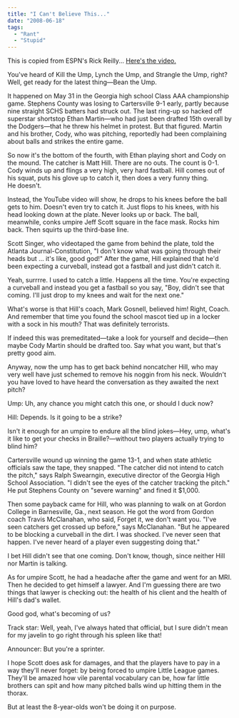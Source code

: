 ```yaml
---
title: "I Can't Believe This..."
date: "2008-06-18"
tags:
  - "Rant"
  - "Stupid"
---
```


This is copied from ESPN's Rick Reilly... [Here's the video.](http://www.youtube.com/watch?v=-tsFSALrA1o)

  
You've heard of Kill the Ump, Lynch the Ump, and Strangle the Ump, right? Well, get ready for the latest thing—Bean the Ump.

  
It happened on May 31 in the Georgia high school Class AAA championship game. Stephens County was losing to Cartersville 9-1 early, partly because nine straight SCHS batters had struck out. The last ring-up so hacked off superstar shortstop Ethan Martin—who had just been drafted 15th overall by the Dodgers—that he threw his helmet in protest. But that figured. Martin and his brother, Cody, who was pitching, reportedly had been complaining about balls and strikes the entire game.

  
So now it's the bottom of the fourth, with Ethan playing short and Cody on the mound. The catcher is Matt Hill. There are no outs. The count is 0-1. Cody winds up and flings a very high, very hard fastball. Hill comes out of his squat, puts his glove up to catch it, then does a very funny thing.  
He doesn't.

  
Instead, the YouTube video will show, he drops to his knees before the ball gets to him. Doesn't even try to catch it. Just flops to his knees, with his head looking down at the plate. Never looks up or back. The ball, meanwhile, conks umpire Jeff Scott square in the face mask. Rocks him back. Then squirts up the third-base line.

  
Scott Singer, who videotaped the game from behind the plate, told the Atlanta Journal-Constitution, "I don't know what was going through their heads but … it's like, good god!" After the game, Hill explained that he'd been expecting a curveball, instead got a fastball and just didn't catch it.

  
Yeah, surrrre. I used to catch a little. Happens all the time. You're expecting a curveball and instead you get a fastball so you say, "Boy, didn't see that coming. I'll just drop to my knees and wait for the next one."

  
What's worse is that Hill's coach, Mark Gosnell, believed him! Right, Coach. And remember that time you found the school mascot tied up in a locker with a sock in his mouth? That was definitely terrorists.

  
If indeed this was premeditated—take a look for yourself and decide—then maybe Cody Martin should be drafted too. Say what you want, but that's pretty good aim.

  
Anyway, now the ump has to get back behind noncatcher Hill, who may very well have just schemed to remove his noggin from his neck. Wouldn't you have loved to have heard the conversation as they awaited the next pitch?

  
Ump: Uh, any chance you might catch this one, or should I duck now?

  
Hill: Depends. Is it going to be a strike?

  
Isn't it enough for an umpire to endure all the blind jokes—Hey, ump, what's it like to get your checks in Braille?—without two players actually trying to blind him?

  
Cartersville wound up winning the game 13-1, and when state athletic officials saw the tape, they snapped. "The catcher did not intend to catch the pitch," says Ralph Swearngin, executive director of the Georgia High School Association. "I didn't see the eyes of the catcher tracking the pitch." He put Stephens County on "severe warning" and fined it $1,000.

  
Then some payback came for Hill, who was planning to walk on at Gordon College in Barnesville, Ga., next season. He got the word from Gordon coach Travis McClanahan, who said, Forget it, we don't want you. "I've seen catchers get crossed up before," says McClanahan. "But he appeared to be blocking a curveball in the dirt. I was shocked. I've never seen that happen. I've never heard of a player even suggesting doing that."

  
I bet Hill didn't see that one coming. Don't know, though, since neither Hill nor Martin is talking.

  
As for umpire Scott, he had a headache after the game and went for an MRI. Then he decided to get himself a lawyer. And I'm guessing there are two things that lawyer is checking out: the health of his client and the health of Hill's dad's wallet.

  
Good god, what's becoming of us?

  
Track star: Well, yeah, I've always hated that official, but I sure didn't mean for my javelin to go right through his spleen like that!

  
Announcer: But you're a sprinter.

  
I hope Scott does ask for damages, and that the players have to pay in a way they'll never forget: by being forced to umpire Little League games. They'll be amazed how vile parental vocabulary can be, how far little brothers can spit and how many pitched balls wind up hitting them in the thorax.

  
But at least the 8-year-olds won't be doing it on purpose.
